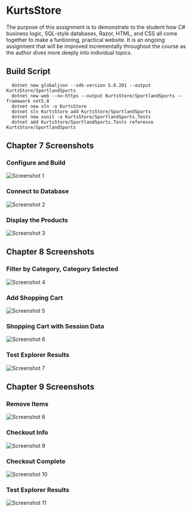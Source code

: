 # KurtsStore

The purpose of this assignment is to demonstrate to the student how C# business logic, SQL-style databases, Razor, HTML, and CSS all come together to make a funtioning, practical website. It is an ongoing assignment that will be improved incrementally throughout the course as the author dives more deeply into individual topics.  

## Build Script
```
  dotnet new globaljson --sdk-version 5.0.201 --output KurtsStore/SportlandSports  
  dotnet new web --no-https --output KurtsStore/SportlandSports --framework net5.0  
  dotnet new sln -o KurtsStore  
  dotnet sln KurtsStore add KurtsStore/SportlandSports  
  dotnet new xunit -o KurtsStore/SportlandSports.Tests  
  dotnet add KurtsStore/SportlandSports.Tests reference KurtsStore/SportlandSports  
```
## Chapter 7 Screenshots  
### Configure and Build  
![Screenshot 1](https://raw.githubusercontent.com/kurt-woodward/KurtsStore/master/Screenshots/ISTA_421_Lab_1B_Configure_and_Build.JPG "Screenshot 1")
### Connect to Database  
![Screenshot 2](https://raw.githubusercontent.com/kurt-woodward/KurtsStore/master/Screenshots/ISTA_421_Lab_1B_Connect_to_Database.JPG "Screenshot 2")
### Display the Products
![Screenshot 3](https://raw.githubusercontent.com/kurt-woodward/KurtsStore/master/Screenshots/ISTA_421_Lab_1B_Display_the_Products.JPG "Screenshot 3")  
## Chapter 8 Screenshots  
### Filter by Category, Category Selected
![Screenshot 4](https://raw.githubusercontent.com/kurt-woodward/KurtsStore/master/Screenshots/ISTA_421_Lab_2A_Filter_by_Category.JPG "Screenshot 4")  
### Add Shopping Cart
![Screenshot 5](https://raw.githubusercontent.com/kurt-woodward/KurtsStore/master/Screenshots/ISTA_421_Lab_2A_Add_Shopping_Cart.JPG "Screenshot 5")  
### Shopping Cart with Session Data
![Screenshot 6](https://raw.githubusercontent.com/kurt-woodward/KurtsStore/master/Screenshots/ISTA_421_Lab_2A_Shopping_Cart_with_Session_Data.JPG "Screenshot 6")  
### Test Explorer Results
![Screenshot 7](https://raw.githubusercontent.com/kurt-woodward/KurtsStore/master/Screenshots/ISTA_421_Lab_2A_Test_Explorer_Results.JPG "Screenshot 7")  
## Chapter 9 Screenshots  
### Remove Items  
![Screenshot 8](https://raw.githubusercontent.com/kurt-woodward/KurtsStore/master/Screenshots/ISTA_421_Lab_3A_Add_Remove_Button.JPG "Screenshot 8")  
### Checkout Info  
![Screenshot 9](https://raw.githubusercontent.com/kurt-woodward/KurtsStore/master/Screenshots/ISTA_421_Lab_3A_Add_Checkout.JPG "Screenshot 9")  
### Checkout Complete  
![Screenshot 10](https://raw.githubusercontent.com/kurt-woodward/KurtsStore/master/Screenshots/ISTA_421_Lab_3A_Checkout_Complete.JPG "Screenshot 10")  
### Test Explorer Results  
![Screenshot 11](https://raw.githubusercontent.com/kurt-woodward/KurtsStore/master/Screenshots/ISTA_421_Lab_3A_Test_Explorer_Results.JPG "Screenshot 11")  
